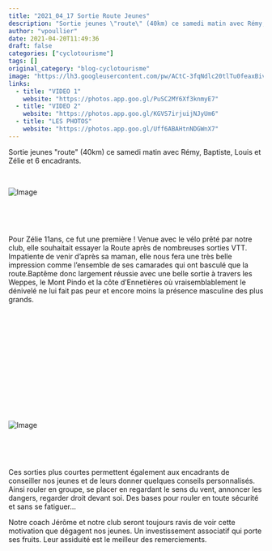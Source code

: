 ```yaml
---
title: "2021_04_17 Sortie Route Jeunes"
description: "Sortie jeunes \"route\" (40km) ce samedi matin avec Rémy, Baptiste, Louis et Zélie et 6 encadrants."
author: "vpoullier"
date: 2021-04-20T11:49:36
draft: false
categories: ["cyclotourisme"]
tags: []
original_category: "blog-cyclotourisme"
image: "https://lh3.googleusercontent.com/pw/ACtC-3fqNdlc20tlTu0feaxBivFcMB9DYN75J7tuyIMCuyuHVvJpiFvwjqSgRMSaYyj1fZAvDDQfQcV160YcNgE20Dj-qOxkX90hRa_RNFlkjSvTcEENy2u8aiKpBF-qeftKzETEXTLAwOyNvujvfGg3qdLyGA=w1250-h937-no?authuser=0"
links:
  - title: "VIDEO 1"
    website: "https://photos.app.goo.gl/PuSC2MY6Xf3knmyE7"
  - title: "VIDEO 2"
    website: "https://photos.app.goo.gl/KGVS7irjuijNJyUm6"
  - title: "LES PHOTOS"
    website: "https://photos.app.goo.gl/Uff6ABAHtnNDGWnX7"
---
```


Sortie jeunes "route" (40km) ce samedi matin avec Rémy, Baptiste, Louis et Zélie et 6 encadrants.

<!--more-->

&nbsp;

![Image](https://lh3.googleusercontent.com/TQBjq6bvL3ZAQlf4gAfHmo8LI7VUVHPXQKABTrWD6wL8Uz6NIIpU6C8IHyUvM0Dn34qMGWxqGs8Lrs1MGtTU-DyRW6sVvRh4zAd3TWcpLbYCci165bdCFKuT8T0-skBYh3Dm-56M2S0FG3edzek-hMedBIzlzXzKnbx53H0p_iYzogtbvuT0yyOzwiHCDXiiMysBS1IAXrEqpJX7i1xyJnr65vupp6YCzdH5MAbzqZ0bp5z2lBc0IyL-g5CPjLNN7mISGHIoR9vVOV05lZG57q5BaKEQcl1eb2fgW-p9HhpFX-SxdyDBZ7SotZ1_RS38qntpVwI3BrQyzxx6oUi1Rbf4Oci2oGnbAnTBkyqaz0aOoc3SXBZsu-WQABU9ZPSikRnIebfHH4N8M6xR-B2hSiHNBZHPvyUxRj6VUH-HRGlehgBhwj3dJAS58_T7BIKNz9KD48nLA7JqTyDehNdZ09cHnBC0gIS6DEF-Cze3D5ip5wqZom6imo3jsmgBdevhjZ7fLf8cZ4JbnrcJJzfKXUHRPMFXd2IQN56bpHWeDNiRC0HqY53DXto1zKE4kGkVM7Dej1ZKZOwhpukXYC09sP71hAMP0aBuyPqNT-sElhdrtPauokCywfBeZam8H3PwDq6UCO3-j8GVyIUhaNEbcdvZqdUZC-T8TMJwF3wv470yopMLM-nyo2Yw-NZuNgle_C_hSuuElOGBVf1WfP5cq1eH9g=w1250-h937-no?authuser=0)

&nbsp;

&nbsp;

Pour Zélie 11ans, ce fut une première&nbsp;! Venue avec le vélo prêté par notre club, elle souhaitait essayer la Route après de nombreuses sorties VTT. Impatiente de venir d’après sa maman, elle nous fera une très belle impression comme l’ensemble de ses camarades qui ont basculé que la route.Baptême donc largement réussie avec une belle sortie à travers les Weppes, le Mont Pindo et la côte d’Ennetières où vraisemblablement le dénivelé ne lui fait pas peur et encore moins la présence masculine des plus grands.

&nbsp;

&nbsp;

&nbsp;

&nbsp;

&nbsp;

&nbsp;

&nbsp;

![Image](https://lh3.googleusercontent.com/m82gl2ef0FiULdjZpghXXw-exzjvA3-UhkSlx-IpWj0hIqFR6NmM3mry6hIm-VoUs045JdfD6qm0zJi_b4Vop-X5hiH74SKhjo5hMT6wbUGhlVtxo3T3izUSwJaWak3Qnlr_TPibnz3wZC9awcADtN2AUFsxDSPA8mCW8pdgVLnQHMii2bgU8HvPaFvXSHOsyPCR1HF6iPhrytKAb_mP2Ol1PdYhF22mYrxDreqo0M8YB1g3iRis64UDn1x5FiD8NZtcSBX48uhvDoz_F6nA_cPAW4dYnAKkEcik2LS1FG3bBx_rRmT1YKF-1oB3f-lUXP3BHNs6s7BeqoQuhc93DPp-0p_qj9-GoiD8FxzPmCcWqeG9MKoY0b3W5McgP4_fQ1Rb4dus426QtUPRfRZq2MwFLRPmtPBXir8bp2hBFcwxKlhrKQogv5QUIXiwwKYx_Z5EBey0fjuGxeqJrAaT8WAZOkqm4RlJtoLiGY8VZ1Ryfi3NuPx3z0ixCyjgVyDOCH2jAzFxEPx-elx9M8kZoYmPSfVQY-8p_RWTHHrSg4c_p5Bf9f9BOwgevDjwkUDz9_-_Thw94BkSHbvlK79msBynW2D5Lp7TWaoo35H2_1Mn461BuMAJo37-l-lnshzkw2o7G8xs5fGejI9b-mWn_MdfzBu-eid0c2xzJ4JG3z0vpkE9aP3vA09RBeCSKskqgMWIjjYSsTg-syi94qg7rsro0w=w1250-h937-no?authuser=0)

&nbsp;

&nbsp;

Ces sorties plus courtes permettent également aux encadrants de conseiller nos jeunes et de leurs donner quelques conseils personnalisés. Ainsi rouler en groupe, se placer en regardant le sens du vent, annoncer les dangers, regarder droit devant soi. Des bases pour rouler en toute sécurité et sans se fatiguer…

Notre coach Jérôme et notre club seront toujours ravis de voir cette motivation que dégagent nos jeunes. Un investissement associatif qui porte ses fruits. Leur assiduité est le meilleur des remerciements.